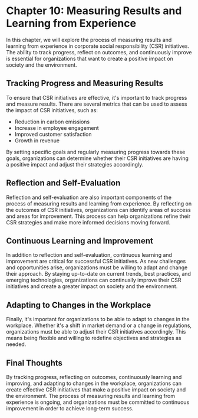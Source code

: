 Chapter 10: Measuring Results and Learning from Experience
==========================================================

In this chapter, we will explore the process of measuring results and learning from experience in corporate social responsibility (CSR) initiatives. The ability to track progress, reflect on outcomes, and continuously improve is essential for organizations that want to create a positive impact on society and the environment.

Tracking Progress and Measuring Results
---------------------------------------

To ensure that CSR initiatives are effective, it's important to track progress and measure results. There are several metrics that can be used to assess the impact of CSR initiatives, such as:

* Reduction in carbon emissions
* Increase in employee engagement
* Improved customer satisfaction
* Growth in revenue

By setting specific goals and regularly measuring progress towards these goals, organizations can determine whether their CSR initiatives are having a positive impact and adjust their strategies accordingly.

Reflection and Self-Evaluation
------------------------------

Reflection and self-evaluation are also important components of the process of measuring results and learning from experience. By reflecting on the outcomes of CSR initiatives, organizations can identify areas of success and areas for improvement. This process can help organizations refine their CSR strategies and make more informed decisions moving forward.

Continuous Learning and Improvement
-----------------------------------

In addition to reflection and self-evaluation, continuous learning and improvement are critical for successful CSR initiatives. As new challenges and opportunities arise, organizations must be willing to adapt and change their approach. By staying up-to-date on current trends, best practices, and emerging technologies, organizations can continually improve their CSR initiatives and create a greater impact on society and the environment.

Adapting to Changes in the Workplace
------------------------------------

Finally, it's important for organizations to be able to adapt to changes in the workplace. Whether it's a shift in market demand or a change in regulations, organizations must be able to adjust their CSR initiatives accordingly. This means being flexible and willing to redefine objectives and strategies as needed.

Final Thoughts
--------------

By tracking progress, reflecting on outcomes, continuously learning and improving, and adapting to changes in the workplace, organizations can create effective CSR initiatives that make a positive impact on society and the environment. The process of measuring results and learning from experience is ongoing, and organizations must be committed to continuous improvement in order to achieve long-term success.
